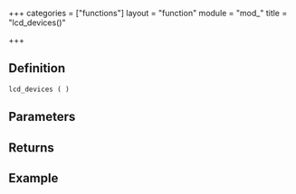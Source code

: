 +++
categories = ["functions"]
layout = "function"
module = "mod_"
title = "lcd_devices()"

+++

## Definition

    lcd_devices ( )

## Parameters

## Returns

## Example
